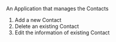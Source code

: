 An Application that manages the Contacts
1. Add a new Contact
2. Delete an existing Contact
3. Edit the information of existing Contact
